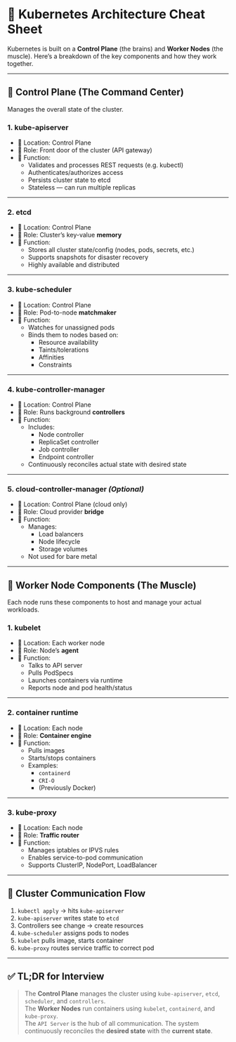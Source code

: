 # 🧠 Kubernetes Architecture Cheat Sheet

Kubernetes is built on a **Control Plane** (the brains) and **Worker Nodes** (the muscle). Here’s a breakdown of the key components and how they work together.

---

## 🚨 Control Plane (The Command Center)

Manages the overall state of the cluster.

### 1. kube-apiserver
- 📍 Location: Control Plane
- 🧠 Role: Front door of the cluster (API gateway)
- 🧬 Function:
  - Validates and processes REST requests (e.g. kubectl)
  - Authenticates/authorizes access
  - Persists cluster state to etcd
  - Stateless — can run multiple replicas

---

### 2. etcd
- 📍 Location: Control Plane
- 🧠 Role: Cluster’s key-value **memory**
- 🧬 Function:
  - Stores all cluster state/config (nodes, pods, secrets, etc.)
  - Supports snapshots for disaster recovery
  - Highly available and distributed

---

### 3. kube-scheduler
- 📍 Location: Control Plane
- 🧠 Role: Pod-to-node **matchmaker**
- 🧬 Function:
  - Watches for unassigned pods
  - Binds them to nodes based on:
    - Resource availability
    - Taints/tolerations
    - Affinities
    - Constraints

---

### 4. kube-controller-manager
- 📍 Location: Control Plane
- 🧠 Role: Runs background **controllers**
- 🧬 Function:
  - Includes:
    - Node controller
    - ReplicaSet controller
    - Job controller
    - Endpoint controller
  - Continuously reconciles actual state with desired state

---

### 5. cloud-controller-manager *(Optional)*
- 📍 Location: Control Plane (cloud only)
- 🧠 Role: Cloud provider **bridge**
- 🧬 Function:
  - Manages:
    - Load balancers
    - Node lifecycle
    - Storage volumes
  - Not used for bare metal

---

## 💪 Worker Node Components (The Muscle)

Each node runs these components to host and manage your actual workloads.

### 1. kubelet
- 📍 Location: Each worker node
- 🧠 Role: Node’s **agent**
- 🧬 Function:
  - Talks to API server
  - Pulls PodSpecs
  - Launches containers via runtime
  - Reports node and pod health/status

---

### 2. container runtime
- 📍 Location: Each node
- 🧠 Role: **Container engine**
- 🧬 Function:
  - Pulls images
  - Starts/stops containers
  - Examples:
    - `containerd`
    - `CRI-O`
    - (Previously Docker)

---

### 3. kube-proxy
- 📍 Location: Each node
- 🧠 Role: **Traffic router**
- 🧬 Function:
  - Manages iptables or IPVS rules
  - Enables service-to-pod communication
  - Supports ClusterIP, NodePort, LoadBalancer

---

## 🧭 Cluster Communication Flow

1. `kubectl apply` → hits `kube-apiserver`
2. `kube-apiserver` writes state to `etcd`
3. Controllers see change → create resources
4. `kube-scheduler` assigns pods to nodes
5. `kubelet` pulls image, starts container
6. `kube-proxy` routes service traffic to correct pod

---

## ✅ TL;DR for Interview

> The **Control Plane** manages the cluster using `kube-apiserver`, `etcd`, `scheduler`, and `controllers`.  
> The **Worker Nodes** run containers using `kubelet`, `containerd`, and `kube-proxy`.  
> The `API Server` is the hub of all communication. The system continuously reconciles the **desired state** with the **current state**.


